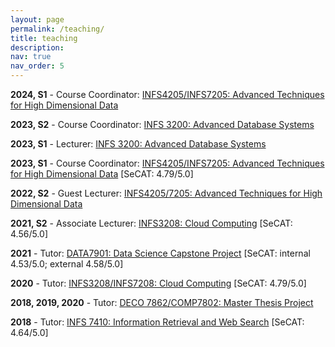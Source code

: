 ```yaml
---
layout: page
permalink: /teaching/
title: teaching
description: 
nav: true
nav_order: 5
---
```

**2024, S1** - Course Coordinator:  [INFS4205/INFS7205: Advanced Techniques for High Dimensional Data](https://my.uq.edu.au/programs-courses/course.html?course_code=INFS7205)

**2023, S2** - Course Coordinator: [INFS 3200: Advanced Database Systems](https://my.uq.edu.au/programs-courses/course.html?course_code=infs3200)

**2023, S1** - Lecturer: [INFS 3200: Advanced Database Systems](https://my.uq.edu.au/programs-courses/course.html?course_code=infs3200)

**2023, S1** - Course Coordinator: [INFS4205/INFS7205: Advanced Techniques for High Dimensional Data](https://my.uq.edu.au/programs-courses/course.html?course_code=INFS7205) [SeCAT: 4.79/5.0]

**2022, S2** -  Guest Lecturer: [INFS4205/7205: Advanced Techniques for High Dimensional Data](https://my.uq.edu.au/programs-courses/course.html?course_code=INFS7205)

**2021, S2** -  Associate Lecturer: [INFS3208: Cloud Computing](https://my.uq.edu.au/programs-courses/course.html?course_code=INFS3208) [SeCAT: 4.56/5.0]

**2021** - Tutor: [DATA7901: Data Science Capstone Project](https://my.uq.edu.au/programs-courses/course.html?course_code=DATA7901) [SeCAT: internal 4.53/5.0; external 4.58/5.0]

**2020** - Tutor: [INFS3208/INFS7208: Cloud Computing](https://my.uq.edu.au/programs-courses/course.html?course_code=INFS3208) [SeCAT: 4.79/5.0]

**2018, 2019, 2020** -  Tutor: [DECO 7862/COMP7802: Master Thesis Project](https://my.uq.edu.au/programs-courses/course.html?course_code=COMP7802)

**2018** - Tutor: [INFS 7410: Information Retrieval and Web Search](https://my.uq.edu.au/programs-courses/course.html?course_code=INFS7410) [SeCAT: 4.64/5.0]